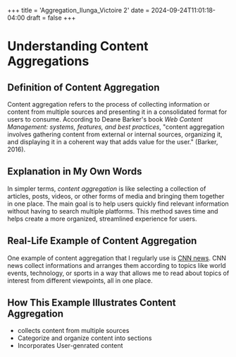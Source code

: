 +++
title = 'Aggregation_Ilunga_Victoire 2'
date = 2024-09-24T11:01:18-04:00
draft = false
+++

# Understanding Content Aggregations

## Definition of Content Aggregation

Content aggregation refers to the process of collecting information or content from multiple sources and presenting it in a consolidated format for users to consume. According to Deane Barker's book *Web Content Management: systems, features, and best practices*, "content aggregation involves gathering content from external or internal sources, organizing it, and displaying it in a coherent way that adds value for the user." (Barker, 2016).

## Explanation in My Own Words

In simpler terms, *content aggregation* is like selecting a collection of articles, posts, videos, or other forms of media and bringing them together in one place. The main goal is to help users quickly find relevant information without having to search multiple platforms. This method saves time and helps create a more organized, streamlined experience for users.

## Real-Life Example of Content Aggregation

One example of content aggregation that I regularly use is [CNN news](https://cnn.com). CNN news collect informations and arranges them according to topics like world events, technology, or sports in a way that allows me to read about topics of interest from different viewpoints, all in one place.

## How This Example Illustrates Content Aggregation

- collects content from multiple sources
- Categorize and organize content into sections
- Incorporates User-genrated content

